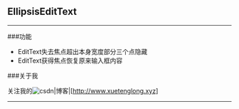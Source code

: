 ## EllipsisEditText
----


###功能


- EditText失去焦点超出本身宽度部分三个点隐藏
- EditText获得焦点恢复原来输入框内容




###关于我


关注我的![csdn](https://github.com/xuetenglong/README/blob/master/img/csdn.png "csdnlogo")|博客|[http://www.xuetenglong.xyz]






*******************
[csdn]:http://www.xuetenglong.xyz

[csdn-logo]:https://github.com/xuetenglong/README/blob/master/img/csdn.png "csdnlogo"
[http://www.xuetenglong.xyz]:https://www.xuetenglong.xyz
